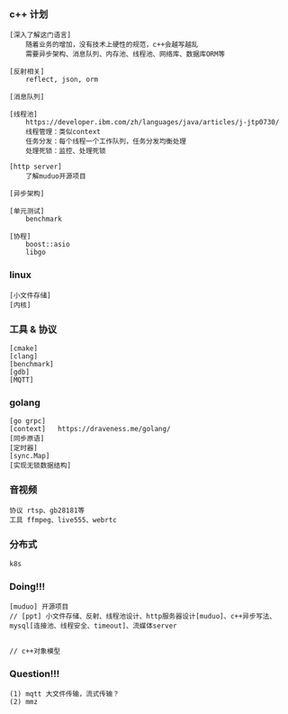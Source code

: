 ### c++ 计划
```
[深入了解这门语言]
    随着业务的增加，没有技术上硬性的规范，c++会越写越乱
    需要异步架构、消息队列、内存池、线程池、网络库、数据库ORM等

[反射相关]
    reflect, json, orm

[消息队列]

[线程池]
    https://developer.ibm.com/zh/languages/java/articles/j-jtp0730/
    线程管理：类似context
    任务分发：每个线程一个工作队列，任务分发均衡处理
    处理死锁：监控、处理死锁

[http server]
    了解muduo开源项目

[异步架构]

[单元测试]
    benchmark

[协程]
    boost::asio
    libgo

```

### linux
```
[小文件存储]
[内核]
```

### 工具 & 协议
```
[cmake]
[clang]
[benchmark]
[gdb]
[MQTT]
```

### golang
```
[go grpc]
[context]   https://draveness.me/golang/
[同步原语]
[定时器]
[sync.Map] 
[实现无锁数据结构]
```

### 音视频
```
协议 rtsp、gb28181等
工具 ffmpeg、live555、webrtc
```

### 分布式
```
k8s
```

### Doing!!!
```
[muduo] 开源项目
// [ppt] 小文件存储、反射、线程池设计、http服务器设计[muduo]、c++异步写法、mysql[连接池、线程安全、timeout]、流媒体server


// c++对象模型

```

### Question!!!
```
(1) mqtt 大文件传输，流式传输？
(2) mmz

```